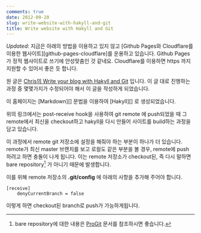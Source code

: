 ```yaml
---
comments: true
date: 2012-09-20
slug: write-website-with-hakyll-and-git
title: Write website with Hakyll and Git
---
```


*Updated*: 지금은 아래의 방법을 이용하고 있지 않고 [Github Pages와 Cloudflare를
이용한 웹사이트][github-pages-cloudflare]를 운용하고 있습니다. Github Pages가
정적 웹사이트로 쓰기에 안성맞춤인 것 같네요. Cloudflare를 이용하면 https 까지
지원할 수 있어서 좋은 듯 합니다.

원 글은 [Chris의 Write your blog with Hakyll and
Git](http://chrisdone.com/posts/2010-04-04-hakyll-and-git-for-you-blog.html)
입니다.  이 글 대로 진행하는 과정 중 몇몇가지가 수정되어야 해서 이 글을
작성하게 되었습니다.

이 홈페이지는 [Markdown][] 문법을 이용하여 [Hakyll][] 로 생성되었습니다.

위의 링크에서는 post-receive hook을 사용하여 git remote 에 push되었을 때 그
remote에서 최신을 checkout하고 hakyll을 다시 만들어 사이트를 build하는 과정을
담고 있습니다.

이 과정에서 remote git 저장소에 설정을 해줘야 하는 부분이 하나가 더 있습니다.
remote가 최신 master 브랜치를 보고 로컬도 같은 부분을 볼 경우, remote에 push
하려고 하면 충돌이 나게 됩니다. 이는 remote 저장소가 checkout된, 즉 다시
말하면 bare repository[^1] 가 아니기 때문에 발생합니다.

[^1]: bare repository에 대한 내용은 [ProGit](http://git-scm.com/book) 문서를
참조하시면 좋습니다.

이를 위해 remote 저장소의 **.git/config** 에 아래의 사항을 추가해 주어야 합니다.

    [receive]
        denyCurrentBranch = false

이렇게 하면 checkout된 branch로 push가 가능하게됩니다.